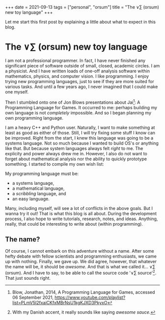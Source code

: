 +++
date = 2021-09-13
tags = ["personal", "orsum"]
title = "The ∨∑ (orsum) new toy language"
+++

Let me start this first post by explaining a little about what to expect in this blog.

# The ∨∑ (orsum) new toy language

I am not a professional programmer. In fact, I have never finished any significant piece of software outside of small, closed, academic circles. I am a physicist. And I have written loads of one-off analysis software within mathematics, physics, and computer vision. I like programming. I enjoy trying new programming languages, just to see if they are more suited for various tasks. And until a few years ago, I never imagined that I could make one myself.

Then I stumbled onto one of Jon Blows presentations about Jai[^BlowVideos]: A Programming Language for Games. It occurred to me: perhaps building my own language is not *completely* impossible. And so I began planning my own programming language.

[^BlowVideos]: Blow, Jonathan, 2014, A Programming Language for Games, accessed 06 September 2021, https://www.youtube.com/playlist?list=PLmV5I2fxaiCKfxMBrNsU1kgKJXD3PkyxO

I am a heavy C++ and Python user. Naturally, I want to make something at least as good as either of those. Still, I will try fixing some stuff I know can be improved. Right from the start, I knew this language was going to be a systems language. Not so much because I wanted to build OS's or anything like that. But because system languages always felt *right* to me. The explicity and power always drew me in. However, I also do not want to forget about mathematical analysis nor the ability to quickly prototype something. I started to compile my own wish list:

My programming language must be:
- a systems language,
- a mathematical language,
- a *scribbling* language, and
- an easy language.

Many, including myself, will see a lot of conflicts in the above goals. But I wanna try it out! That is what this blog is all about. During the development process, I also hope to write tutorials, research, notes, and ideas. Anything, really, that could be interesting to write about (within programming).

## The name?

Of course, I cannot embark on this adventure without a name. After some hefty debate with fellow scientists and programming enthusiasts, we came up with nothing. Finally, we gave up. We did agree, however, that whatever the name will be, it should be *awesome*. And that is what we called it... ∨∑ (orsum). And I have to say, to be able to call the source code '∨∑ source'[^OrsumSource]. That just sounds right.

[^OrsumSource]: With my Danish accent, it really sounds like saying *awesome sauce*.
